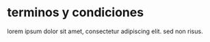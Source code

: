 # terminos y condiciones
 lorem ipsum dolor sit amet, consectetur adipiscing elit. sed non risus.
```
